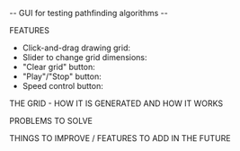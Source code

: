 -- GUI for testing pathfinding algorithms --

FEATURES
* Click-and-drag drawing grid:
* Slider to change grid dimensions:
* "Clear grid" button:
* "Play"/"Stop" button:
* Speed control button:

THE GRID - HOW IT IS GENERATED AND HOW IT WORKS

PROBLEMS TO SOLVE

THINGS TO IMPROVE / FEATURES TO ADD IN THE FUTURE
